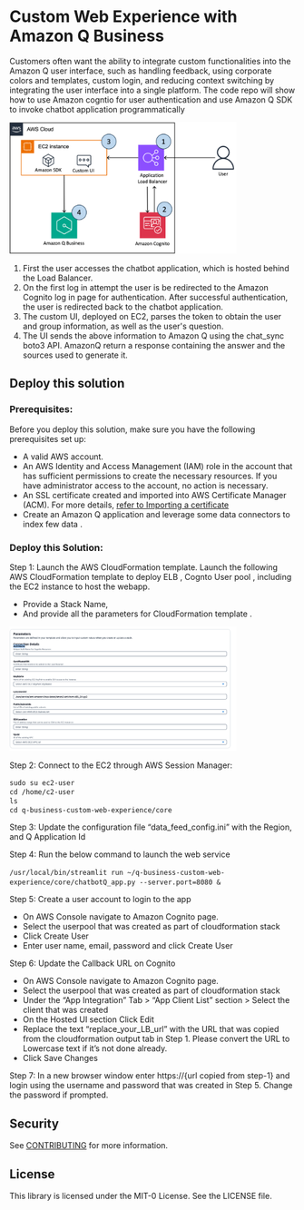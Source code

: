 # Custom Web Experience with Amazon Q Business

Customers often want the ability to integrate custom functionalities into the Amazon Q user interface, such as handling feedback, using corporate colors and templates, custom login, and reducing context switching by integrating the user interface into a single platform. The code repo will show how to use Amazon cogntio for user authentication and use Amazon Q SDK to invoke chatbot application programmatically

<img src="docs/arch.png" alt="Architecture Diagram" width="400"/>


1.	First the user accesses the chatbot application, which is hosted behind the Load Balancer.
2.	On the first log in attempt the user is be redirected to the Amazon Cognito log in page for authentication. After successful authentication, the user is redirected back to the chatbot application.
3.	The custom UI, deployed on EC2, parses the token to obtain the user and group information, as well as the user's question. 
4.	The UI sends the above information to Amazon Q using the chat_sync boto3 API. AmazonQ return a response containing the answer and the sources used to generate it.


## Deploy this solution


### Prerequisites: 
Before you deploy this solution, make sure you have the following prerequisites set up:

- A valid AWS account.
- An AWS Identity and Access Management (IAM) role in the account that has sufficient permissions to create the    necessary resources. If you have administrator access to the account, no action is necessary.
- An SSL certificate created and imported into AWS Certificate Manager (ACM). For more details, [refer to Importing a certificate](https://docs.aws.amazon.com/acm/latest/userguide/import-certificate-api-cli.html)
- Create an Amazon Q application and leverage some data connectors to index few data . 



### Deploy this Solution: 

Step 1: Launch the AWS CloudFormation template. Launch the following AWS CloudFormation template to deploy ELB , Cognto User pool , including the EC2 instance to host the webapp. 


- Provide a Stack Name,
- And provide all the parameters for CloudFormation template .

<img src="docs/properties.png" alt="CloudFormation  parameters" width="400"/>



Step 2: Connect to the EC2 through AWS Session Manager: 

```
sudo su ec2-user
cd /home/c2-user
ls
cd q-business-custom-web-experience/core
```
       

Step 3: Update the configuration file “data_feed_config.ini” with the Region, and Q Application Id


Step 4: Run the below command to launch the web service

```/usr/local/bin/streamlit run ~/q-business-custom-web-experience/core/chatbotQ_app.py --server.port=8080 &```

Step 5: Create a user account to login to the app 
-	On AWS Console navigate to Amazon Cognito page. 
-	Select the userpool that was created as part of cloudformation stack 
-	Click Create User
-	Enter user name, email, password and click Create User

Step 6: Update the Callback URL on Cognito
-	On AWS Console navigate to Amazon Cognito page. 
-	Select the userpool that was created as part of cloudformation stack   
-	Under the “App Integration” Tab > “App Client List” section > Select the client that was created 
-	On the Hosted UI section Click Edit 
-	Replace the text “replace_your_LB_url” with the URL that was copied from the cloudformation output tab in Step 1. Please convert the URL to Lowercase text if it’s not done already. 
-	Click Save Changes

Step 7: In a new browser window enter https://{url copied from step-1} and login using the username and password that was created in Step 5. Change the password if prompted.





## Security

See [CONTRIBUTING](CONTRIBUTING.md#security-issue-notifications) for more information.

## License

This library is licensed under the MIT-0 License. See the LICENSE file.




